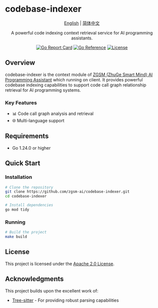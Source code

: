 # codebase-indexer

<div align="center">

[English](./README.md) | [简体中文](./README_zh.md)

A powerful code indexing context retrieval service for AI programming assistants.

[![Go Report Card](https://goreportcard.com/badge/github.com/zgsm-ai/codebase-indexer)](https://goreportcard.com/report/github.com/zgsm-ai/codebase-indexer)
[![Go Reference](https://pkg.go.dev/badge/github.com/zgsm-ai/codebase-indexer.svg)](https://pkg.go.dev/github.com/zgsm-ai/codebase-indexer)
[![License](https://img.shields.io/github/license/zgsm-ai/codebase-indexer)](LICENSE)

</div>

## Overview

codebase-indexer is the context module of [ZGSM (ZhuGe Smart Mind) AI Programming Assistant](https://github.com/zgsm-ai/zgsm) which running on client. It provides powerful codebase indexing capabilities to support  code call graph relationship retrieval for AI programming systems.

### Key Features

- 📊 Code call graph analysis and retrieval
- 🌐 Multi-language support

## Requirements

- Go 1.24.0 or higher

## Quick Start

### Installation

```bash
# Clone the repository
git clone https://github.com/zgsm-ai/codebase-indexer.git
cd codebase-indexer

# Install dependencies
go mod tidy
```

### Running

```bash
# Build the project
make build
```

## License

This project is licensed under the [Apache 2.0 License](LICENSE).

## Acknowledgments

This project builds upon the excellent work of:

- [Tree-sitter](https://github.com/tree-sitter) - For providing robust parsing capabilities
